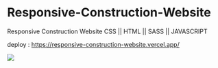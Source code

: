 # Responsive-Construction-Website
Responsive Construction Website CSS || HTML || SASS || JAVASCRIPT

deploy : https://responsive-construction-website.vercel.app/

<img src="fondo.gif">